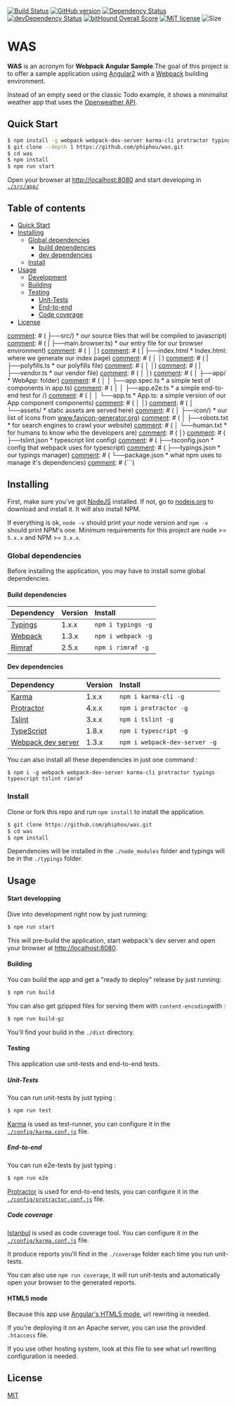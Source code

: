 [![Build Status](https://api.travis-ci.org/phiphou/was.svg)](https://travis-ci.org/phiphou/was)
[![GitHub version](https://badge.fury.io/gh/phiphou%2Fwas.svg)](https://badge.fury.io/gh/phiphou%2Fwas)
[![Dependency Status](https://david-dm.org/phiphou/was.svg)](https://david-dm.org/phiphou/was)
[![devDependency Status](https://david-dm.org/phiphou/was/dev-status.svg)](https://david-dm.org/phiphou/was#info=devDependencies)
[![bitHound Overall Score](https://www.bithound.io/github/phiphou/was/badges/score.svg)](https://www.bithound.io/github/phiphou/was)
[![MIT license](https://img.shields.io/github/license/mashape/apistatus.svg?maxAge=2592000)](http://opensource.org/licenses/MIT)
![Size](https://reposs.herokuapp.com/?path=phiphou/was)

# WAS

__WAS__ is an acronym for __Webpack Angular Sample__.The goal of this project is to offer a sample application using [Angular2](https://angular.io/) with a [Webpack](http://webpack.github.io/) building environment.

Instead of an empty seed or the classic Todo example, it shows a minimalist weather app that uses the [Openweather API](http://openweathermap.org/api).     

## Quick Start

```bash
$ npm install -g webpack webpack-dev-server karma-cli protractor typings typescript tslint rimraf
$ git clone --depth 1 https://github.com/phiphou/was.git
$ cd was
$ npm install
$ npm run start
```
Open your browser at [http://localhost:8080](http://localhost:8080) and start developing in [`./src/app/`](https://github.com/phiphou/was/blob/master/src/app/app.ts)

## Table of contents
 * [Quick Start](#quick-start)
 * [Installing](#installing)
     * [Global dependencies](#global-dependencies)
         * [build dependencies](#build-dependencies)
         * [dev dependencies](#dev-dependencies)
     * [Install](#install)
 * [Usage](#usage)
     * [Development](#start-developing)
     * [Building](#building)
     * [Testing](#testing)
         * [Unit-Tests](#unit-tests)
         * [End-to-end](#end-to-end)
         * [Code coverage](#code-coverage)
 * [License](#license)

[comment]: # (## File Structure)
[comment]: # (```)
[comment]: # (angular2-webpack-starter/ )
[comment]: # ( ├──config/                    * our configuration)
[comment]: # ( |   ├──helpers.js             * helper functions for our configuration files)
[comment]: # ( |   ├──spec-bundle.js         * ignore this magic that sets up our angular 2 testing environment )
[comment]: # ( |   ├──karma.conf.js          * karma config for our unit tests )
[comment]: # ( |   ├──protractor.conf.js     * protractor config for our end-to-end tests )
[comment]: # ( │   ├──webpack.dev.js         * our development webpack config)
[comment]: # ( │   ├──webpack.prod.js        * our production webpack config)
[comment]: # ( │   └──webpack.test.js        * our testing webpack config)
[comment]: # ( │ )
[comment]: # ( ├──src/)                       * our source files that will be compiled to javascript)
[comment]: # ( |   ├──main.browser.ts)        * our entry file for our browser environment)
[comment]: # ( │   │)
[comment]: # ( |   ├──index.html             * Index.html: where we generate our index page)
[comment]: # ( │   │)
[comment]: # ( |   ├──polyfills.ts           * our polyfills file)
[comment]: # ( │   │)
[comment]: # ( |   ├──vendor.ts               * our vendor file)
[comment]: # ( │   │)
[comment]: # ( │   ├──app/                   * WebApp: folder)
[comment]: # ( │   │   ├──app.spec.ts        * a simple test of components in app.ts)
[comment]: # ( │   │   ├──app.e2e.ts         * a simple end-to-end test for /)
[comment]: # ( │   │   └──app.ts             * App.ts: a simple version of our App component components)
[comment]: # ( │   │)
[comment]: # ( │   └──assets/                * static assets are served here)
[comment]: # ( │       ├──icon/)              * our list of icons from www.favicon-generator.org)
[comment]: # ( │       ├──robots.txt         * for search engines to crawl your website)
[comment]: # ( │       └──human.txt          * for humans to know who the developers are)
[comment]: # ( │)
[comment]: # ( ├──tslint.json                * typescript lint config)
[comment]: # ( ├──tsconfig.json              * config that webpack uses for typescript)
[comment]: # ( ├──typings.json               * our typings manager)
[comment]: # ( └──package.json               * what npm uses to manage it's dependencies)
[comment]: # (```)

## Installing

First, make sure you've got [NodeJS](http://nodejs.org) installed. If not, go to [nodejs.org](http://nodejs.org) to download and install it. It will also install NPM.

If everything is ok, `node -v` should print your node version and `npm -v` should print NPM's one. Minimum requirements for this project are node >= `5.x.x` and NPM >= `3.x.x`.

### Global dependencies

Before installing the application, you may have to install some global dependencies.

#### Build dependencies

| Dependency                                    | Version | Install                              |
| :-------------------------------------------- | :------ | :----------------------------------- |
| [Typings](https://github.com/typings/typings) | 1.x.x   | `npm i typings -g`                   |
| [Webpack](http://webpack.github.io)           | 1.3.x   | `npm i webpack -g`                   |
| [Rimraf](https://github.com/isaacs/rimraf)    | 2.5.x   | `npm i rimraf -g`                    |

#### Dev dependencies

| Dependency                                         | Version | Install                       |
| :------------------------------------------------- | :------ | :---------------------------- |
| [Karma](https://github.com/karma-runner/karma-cli) | 1.x.x   | `npm i karma-cli -g`          |
| [Protractor](http://www.protractortest.org)        | 4.x.x   | `npm i protractor -g`         |
| [Tslint](https://palantir.github.io/tslint)        | 3.x.x   | `npm i tslint -g`             |
| [TypeScript](http://www.typescriptlang.org)        | 1.8.x   | `npm i typescript -g`         |
| [Webpack dev server](http://webpack.github.io)     | 1.3.x   | `npm i webpack-dev-server -g` |

You can also install all these dependencies in just one command :

`$ npm i -g webpack webpack-dev-server karma-cli protractor typings typescript tslint rimraf`

### Install

Clone or fork this repo and run `npm install` to install the application.

```bash
$ git clone https://github.com/phiphou/was.git
$ cd was
$ npm install
```
Dependencies will be installed in the `./node_modules` folder and typings will be in the `./typings` folder.

## Usage

#### Start developping

Dive into development right now by just running:
```bash
$ npm run start
```
This will pre-build the application, start webpack's dev server and open your browser at [http://localhost:8080](http://localhost:8080).

#### Building

You can build the app and get a "ready to deploy" release by just running:

```bash
$ npm run build
```
You can also get gzipped files for serving them with `content-encoding`with :

```bash
$ npm run build-gz
```
You'll find your build in the `./dist` directory.

#### Testing

This application use unit-tests and end-to-end tests.

##### Unit-Tests

You can run unit-tests by just typing :  

```bash
$ npm run test
```
[Karma](https://karma-runner.github.io/0.13/index.html) is used as test-runner, you can configure it in the [`./config/karma.conf.js`](/blob/master/config/karma.conf.js) file.

[comment]: # (Tests are written for Jasmine, see `./src/app/`)

##### End-to-end

You can run e2e-tests by just typing :  

```bash
$ npm run e2e
```
[Protractor](http://www.protractortest.org) is used for end-to-end tests, you can configure it in the [`./config/protractor.conf.js`](/blob/master/config/protractor.conf.js) file.

##### Code coverage

[Istanbul](https://github.com/gotwarlost/istanbul) is used as code coverage tool. You can configure it in the [`./config/karma.conf.js`](/blob/master/config/karma.conf.js) file.

It produce reports you'll find in the `./coverage` folder each time you run unit-tests.

You can also use `npm run coverage`, it will run unit-tests and automatically open your browser to the generated reports.

#### HTML5 mode

Because this app use [Angular's HTML5 mode](https://angular.io/docs/js/latest/api/common/index/LocationStrategy-class.html), url rewriting is needed.

If you're deploying it on an Apache server, you can use the provided `.htaccess` file.

If you use other hosting system, look at this file to see what url rewriting configuration is needed.   

## License

[MIT](https://opensource.org/licenses/MIT)
